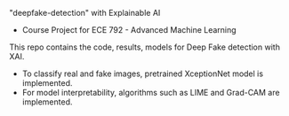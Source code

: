 "deepfake-detection" with Explainable AI
- Course Project for ECE 792 - Advanced Machine Learning

This repo contains the code, results, models for Deep Fake detection with XAI.

- To classify real and fake images, pretrained XceptionNet model is implemented.
- For model interpretability, algorithms such as LIME and Grad-CAM are implemented.
